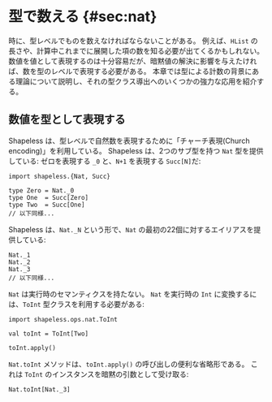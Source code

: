 # 型で数える {#sec:nat}

時に、型レベルでものを数えなければならないことがある。
例えば、`HList` の長さや、計算中これまでに展開した項の数を知る必要が出てくるかもしれない。
数値を値として表現するのは十分容易だが、暗黙値の解決に影響を与えたければ、数を型のレベルで表現する必要がある。
本章では型による計数の背景にある理論について説明し、それの型クラス導出へのいくつかの強力な応用を紹介する。


## 数値を型として表現する

Shapeless は、型レベルで自然数を表現するために「チャーチ表現(Church encoding)」を利用している。
Shapeless は、2つのサブ型を持つ `Nat` 型を提供している:
ゼロを表現する `_0` と、`N+1` を表現する `Succ[N]`だ:

```tut:book:silent
import shapeless.{Nat, Succ}

type Zero = Nat._0
type One  = Succ[Zero]
type Two  = Succ[One]
// 以下同様...
```

Shapeless は、`Nat._N` という形で、`Nat` の最初の22個に対するエイリアスを提供している:

```tut:book:silent
Nat._1
Nat._2
Nat._3
// 以下同様...
```

`Nat` は実行時のセマンティクスを持たない。
`Nat` を実行時の `Int` に変換するには、`ToInt` 型クラスを利用する必要がある:

```tut:book:silent
import shapeless.ops.nat.ToInt

val toInt = ToInt[Two]
```

```tut:book
toInt.apply()
```

`Nat.toInt` メソッドは、`toInt.apply()` の呼び出しの便利な省略形である。
これは `ToInt` のインスタンスを暗黙の引数として受け取る:

```tut:book
Nat.toInt[Nat._3]
```
